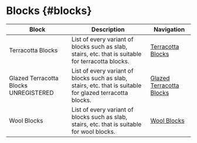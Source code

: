 # Blocks {#blocks}

| Block                                                              | Description                                                                                               | Navigation                                           |
|--------------------------------------------------------------------|-----------------------------------------------------------------------------------------------------------|------------------------------------------------------|
| Terracotta Blocks                                                  | List of every variant of blocks such as slab, stairs, etc. that is suitable for terracotta blocks.        | [Terracotta Blocks](terracotta-blocks)               |
| Glazed Terracotta Blocks <Badge type="danger">UNREGISTERED</Badge> | List of every variant of blocks such as slab, stairs, etc. that is suitable for glazed terracotta blocks. | [Glazed Terracotta Blocks](glazed-terracotta-blocks) |
| Wool Blocks                                                        | List of every variant of blocks such as slab, stairs, etc. that is suitable for wool blocks.              | [Wool Blocks](wool-blocks)                           |